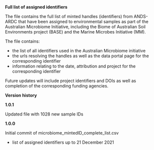 <b>Full list of assigned identifiers</b>

The file contains the full list of minted handles (identifiers) from ANDS-ARDC that have been assigned to environmental samples as part of the Australian Microbiome Initiative, including the Biome of Australian Soil Environments project (BASE) and the Marine Microbes Initiative (MM).

The file contains:
- the list of all identifiers used in the Australian Microbiome initiative
- the urls resolving the handles as well as the data portal page for the corresponding identifier
- information relating to the date, attribution and project for the corresponding identifier

Future updates will include project identifiers and DOIs as well as completion of the corresponding funding agencies.

<b>Version history</b>

**1.0.1**

Updated file with 1028 new sample IDs

<b>1.0.0</b>

Initial commit of microbiome_mintedID_complete_list.csv
- list of assigned identifiers up to 21 December 2021
